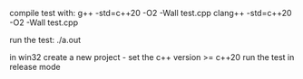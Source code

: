 compile test with: 
g++  -std=c++20 -O2 -Wall test.cpp
clang++  -std=c++20 -O2 -Wall test.cpp 

run the test:
./a.out 

in win32 create a new project - set the c++ version >= c++20 
run the test in release mode 




